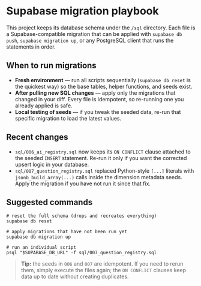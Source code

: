 # Supabase migration playbook

This project keeps its database schema under the `/sql` directory. Each file is a
Supabase-compatible migration that can be applied with `supabase db push`, `supabase
migration up`, or any PostgreSQL client that runs the statements in order.

## When to run migrations

- **Fresh environment** — run all scripts sequentially (`supabase db reset` is the
  quickest way) so the base tables, helper functions, and seeds exist.
- **After pulling new SQL changes** — apply only the migrations that changed in your
  diff. Every file is idempotent, so re-running one you already applied is safe.
- **Local testing of seeds** — if you tweak the seeded data, re-run that specific
  migration to load the latest values.

## Recent changes

- `sql/006_ai_registry.sql` now keeps its `ON CONFLICT` clause attached to the seeded
  `INSERT` statement. Re-run it only if you want the corrected upsert logic in your
  database.
- `sql/007_question_registry.sql` replaced Python-style `[...]` literals with
  `jsonb_build_array(...)` calls inside the dimension metadata seeds. Apply the
  migration if you have not run it since that fix.

## Suggested commands

```
# reset the full schema (drops and recreates everything)
supabase db reset

# apply migrations that have not been run yet
supabase db migration up

# run an individual script
psql "$SUPABASE_DB_URL" -f sql/007_question_registry.sql
```

> **Tip:** the seeds in `006` and `007` are idempotent. If you need to rerun them,
> simply execute the files again; the `ON CONFLICT` clauses keep data up to date without
> creating duplicates.
